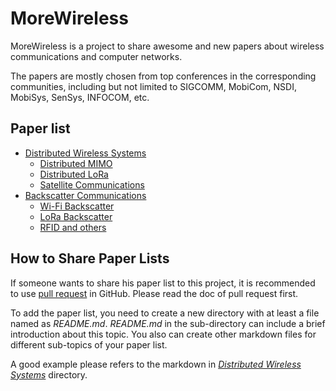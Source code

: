 # MoreWireless

MoreWireless is a project to share awesome and new papers about wireless communications and computer networks.

The papers are mostly chosen from top conferences in the corresponding communities, including but not limited to SIGCOMM, MobiCom, NSDI, MobiSys, SenSys, INFOCOM, etc.

## Paper list

- [Distributed Wireless Systems](./distributed_wireless_systems)
    - [Distributed MIMO](./distributed_wireless_systems/distributed_mimo.md)
    - [Distributed LoRa](./distributed_wireless_systems/lora_receiver.md)
    - [Satellite Communications](./distributed_wireless_systems/satellite_comm.md)
- [Backscatter Communications](./backscatter_communications)
    - [Wi-Fi Backscatter](./backscatter_communications/wifi_backscatter.md)
    - [LoRa Backscatter](./backscatter_communications/lora_backscatter.md)
    - [RFID and others](./backscatter_communications/RFID.md)

## How to Share Paper Lists

If someone wants to share his paper list to this project, it is recommended to use [pull request](https://docs.github.com/en/github/collaborating-with-pull-requests/proposing-changes-to-your-work-with-pull-requests/about-pull-requests) in GitHub.
Please read the doc of pull request first.


To add the paper list, you need to create a new directory with at least a file named as *README.md*.
*README.md* in the sub-directory can include a brief introduction about this topic.
You also can create other markdown files for different sub-topics of your paper list.

A good example please refers to the markdown in [*Distributed Wireless Systems*](./distributed_wireless_systems) directory.
